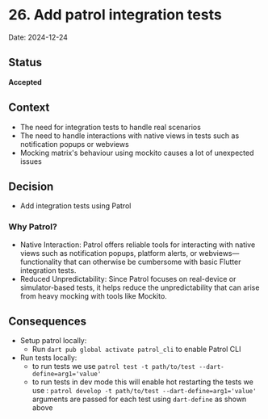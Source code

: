 # 26. Add patrol integration tests

Date: 2024-12-24

## Status

**Accepted**

## Context

 - The need for integration tests to handle real scenarios
 - The need to handle interactions with native views in tests such as notification popups or webviews 
 - Mocking matrix's behaviour using mockito causes a lot of unexpected issues 

## Decision

- Add integration tests using Patrol

### Why Patrol?

- Native Interaction: Patrol offers reliable tools for interacting with native views such as
  notification popups, platform alerts, or webviews—functionality that can otherwise be cumbersome
  with basic Flutter integration tests.
- Reduced Unpredictability: Since Patrol focuses on real-device or simulator-based tests, it helps
  reduce the unpredictability that can arise from heavy mocking with tools like Mockito.
## Consequences

 - Setup patrol locally:
    - Run `dart pub global activate patrol_cli` to enable Patrol CLI
 - Run tests locally:
    - to run tests we use `patrol test -t path/to/test --dart-define=arg1='value' `
   - to run tests in dev mode this will enable hot restarting the tests we
     use : `patrol develop -t path/to/test --dart-define=arg1='value' `
  arguments are passed for each test using `dart-define` as shown above